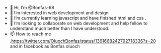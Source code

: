 - 👋 Hi, I’m @Bonfas-68
- 👀 I’m interested in web development and design 
- 🌱 I’m currently learning javascript and have finished html and css .
- 💞️ I’m looking to collaborate on web development and help fellow to understand much better than I have understood. 
- 📫 How to reach me .https://twitter.com/OluochBonfas/status/1361668242792718336?s=20 and in facebook as Bonfas oluoch 

<!---
Bonfas-68/Bonfas-68 is a ✨ special ✨ repository because its `README.md` (this file) appears on your GitHub profile.
You can click the Preview link to take a look at your changes.
--->
